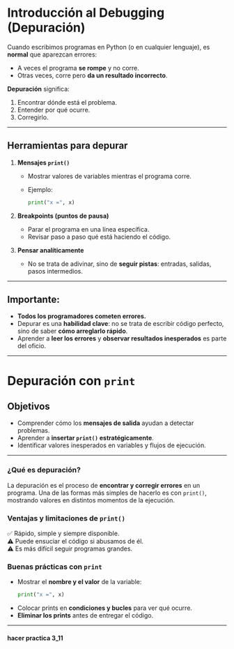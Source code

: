# Introducción al Debugging (Depuración)

Cuando escribimos programas en Python (o en cualquier lenguaje), es **normal** que aparezcan errores:

* A veces el programa **se rompe** y no corre.
* Otras veces, corre pero **da un resultado incorrecto**.

**Depuración** significa:

1. Encontrar dónde está el problema.
2. Entender por qué ocurre.
3. Corregirlo.

---

## Herramientas para depurar

1. **Mensajes `print()`**

   * Mostrar valores de variables mientras el programa corre.
   * Ejemplo:

     ```python
     print("x =", x)
     ```

2. **Breakpoints (puntos de pausa)**

   * Parar el programa en una línea específica.
   * Revisar paso a paso qué está haciendo el código.

3. **Pensar analíticamente**

   * No se trata de adivinar, sino de **seguir pistas**: entradas, salidas, pasos intermedios.

---

## Importante:

* **Todos los programadores cometen errores.**
* Depurar es una **habilidad clave**: no se trata de escribir código perfecto, sino de saber **cómo arreglarlo rápido**.
* Aprender a **leer los errores** y **observar resultados inesperados** es parte del oficio.

---

# Depuración con `print`

## Objetivos
* Comprender cómo los **mensajes de salida** ayudan a detectar problemas.
* Aprender a **insertar `print()` estratégicamente**.
* Identificar valores inesperados en variables y flujos de ejecución.

---
### ¿Qué es depuración?
La depuración es el proceso de **encontrar y corregir errores** en un programa. 
Una de las formas más simples de hacerlo es con `print()`, mostrando valores en distintos momentos de la ejecución.

### Ventajas y limitaciones de `print()`
✅ Rápido, simple y siempre disponible.  
⚠️ Puede ensuciar el código si abusamos de él.  
⚠️ Es más difícil seguir programas grandes.

### Buenas prácticas con `print`
* Mostrar el **nombre y el valor** de la variable:
  ```python
  print("x =", x)
  ```
* Colocar prints en **condiciones y bucles** para ver qué ocurre.  
* **Eliminar los prints** antes de entregar el código.

---
#### hacer practica 3_11

